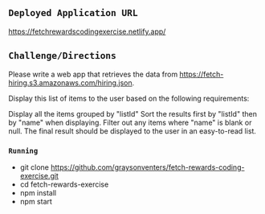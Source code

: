 ## `Deployed Application URL`
https://fetchrewardscodingexercise.netlify.app/

## `Challenge/Directions`

Please write a web app that retrieves the data from https://fetch-hiring.s3.amazonaws.com/hiring.json.

Display this list of items to the user based on the following requirements:

Display all the items grouped by "listId"
Sort the results first by "listId" then by "name" when displaying.
Filter out any items where "name" is blank or null.
The final result should be displayed to the user in an easy-to-read list.

### `Running`

* git clone https://github.com/graysonventers/fetch-rewards-coding-exercise.git
* cd fetch-rewards-exercise
* npm install
* npm start